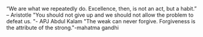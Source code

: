 “We are what we repeatedly do. Excellence, then, is not an act, but a habit.” – Aristotle
"You should not give up and we should not allow the problem to defeat us. "- APJ Abdul Kalam
"The weak can never forgive. Forgiveness is the attribute of the strong."-mahatma gandhi
